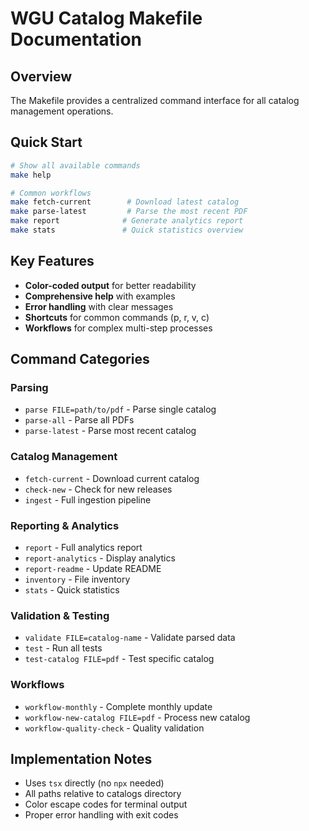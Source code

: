 # WGU Catalog Makefile Documentation

## Overview
The Makefile provides a centralized command interface for all catalog management operations.

## Quick Start
```bash
# Show all available commands
make help

# Common workflows
make fetch-current        # Download latest catalog
make parse-latest         # Parse the most recent PDF
make report              # Generate analytics report
make stats               # Quick statistics overview
```

## Key Features
- **Color-coded output** for better readability
- **Comprehensive help** with examples
- **Error handling** with clear messages
- **Shortcuts** for common commands (p, r, v, c)
- **Workflows** for complex multi-step processes

## Command Categories

### Parsing
- `parse FILE=path/to/pdf` - Parse single catalog
- `parse-all` - Parse all PDFs
- `parse-latest` - Parse most recent catalog

### Catalog Management
- `fetch-current` - Download current catalog
- `check-new` - Check for new releases
- `ingest` - Full ingestion pipeline

### Reporting & Analytics
- `report` - Full analytics report
- `report-analytics` - Display analytics
- `report-readme` - Update README
- `inventory` - File inventory
- `stats` - Quick statistics

### Validation & Testing
- `validate FILE=catalog-name` - Validate parsed data
- `test` - Run all tests
- `test-catalog FILE=pdf` - Test specific catalog

### Workflows
- `workflow-monthly` - Complete monthly update
- `workflow-new-catalog FILE=pdf` - Process new catalog
- `workflow-quality-check` - Quality validation

## Implementation Notes
- Uses `tsx` directly (no `npx` needed)
- All paths relative to catalogs directory
- Color escape codes for terminal output
- Proper error handling with exit codes